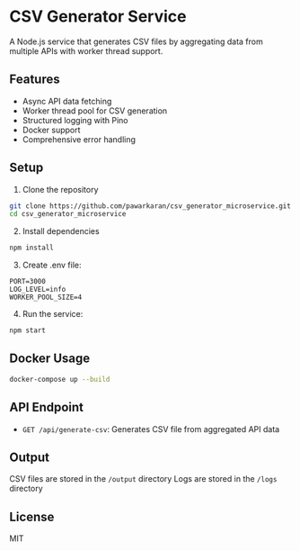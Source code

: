 # CSV Generator Service

A Node.js service that generates CSV files by aggregating data from multiple APIs with worker thread support.

## Features

- Async API data fetching
- Worker thread pool for CSV generation
- Structured logging with Pino
- Docker support
- Comprehensive error handling

## Setup

1. Clone the repository

```bash
git clone https://github.com/pawarkaran/csv_generator_microservice.git
cd csv_generator_microservice
```

2. Install dependencies

```bash
npm install
```

3. Create .env file:

```
PORT=3000
LOG_LEVEL=info
WORKER_POOL_SIZE=4
```

4. Run the service:

```bash
npm start
```

## Docker Usage

```bash
docker-compose up --build
```

## API Endpoint

- `GET /api/generate-csv`: Generates CSV file from aggregated API data

## Output

CSV files are stored in the `/output` directory
Logs are stored in the `/logs` directory

## License

MIT
